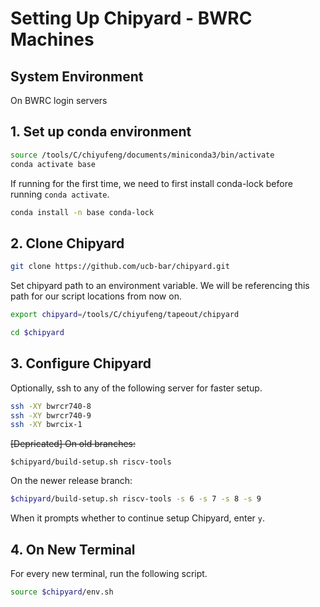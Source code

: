 # Setting Up Chipyard - BWRC Machines

## System Environment

On BWRC login servers



## 1. Set up conda environment

```bash
source /tools/C/chiyufeng/documents/miniconda3/bin/activate
conda activate base
```

If running for the first time, we need to first install conda-lock before running `conda activate`.

```bash
conda install -n base conda-lock
```



## 2. Clone Chipyard

```bash
git clone https://github.com/ucb-bar/chipyard.git
```

Set chipyard path to an environment variable. We will be referencing this path for our script locations from now on.

```bash
export chipyard=/tools/C/chiyufeng/tapeout/chipyard
```

```bash
cd $chipyard
```



## 3. Configure Chipyard

Optionally, ssh to any of the following server for faster setup.

```bash
ssh -XY bwrcr740-8
ssh -XY bwrcr740-9
ssh -XY bwrcix-1
```



~~\[Depricated] On old branches:~~

```
$chipyard/build-setup.sh riscv-tools
```



On the newer release branch:

```bash
$chipyard/build-setup.sh riscv-tools -s 6 -s 7 -s 8 -s 9
```

When it prompts whether to continue setup Chipyard, enter `y`.



## 4. On New Terminal

For every new terminal, run the following script.

```bash
source $chipyard/env.sh
```

